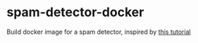 # spam-detector-docker

Build docker image for a spam detector, inspired by [this tutorial](https://github.com/keitazoumana/Dockerize_ML_Model)
